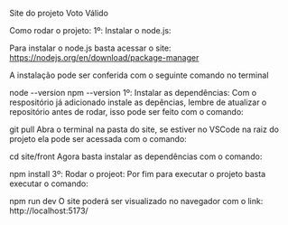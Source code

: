 Site do projeto Voto Válido

Como rodar o projeto:
1º: Instalar o node.js:

Para instalar o node.js basta acessar o site: https://nodejs.org/en/download/package-manager

A instalação pode ser conferida com o seguinte comando no terminal

  node --version 
  npm --version
1º: Instalar as dependências:
Com o respositório já adicionado instale as depências, lembre de atualizar o repositório antes de rodar, isso pode ser feito com o comando:

  git pull
Abra o terminal na pasta do site, se estiver no VSCode na raiz do projeto ela pode ser acessada com o comando:

cd site/front
Agora basta instalar as dependências com o comando:

npm install
3º: Rodar o projeot:
Por fim para executar o projeto basta executar o comando:

npm run dev
O site poderá ser visualizado no navegador com o link: http://localhost:5173/
